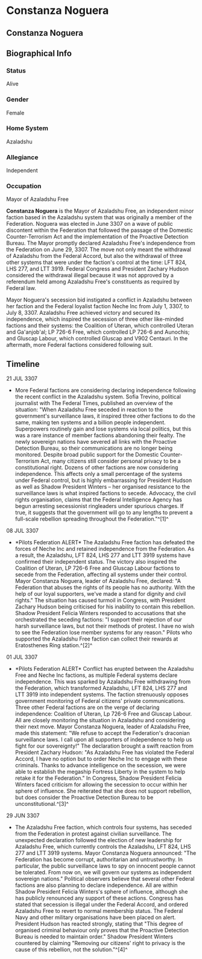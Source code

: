 # Constanza Noguera
## Constanza Noguera

		

## Biographical Info

### Status

Alive

### Gender

Female

### Home System

Azaladshu

### Allegiance

Independent

### Occupation

Mayor of Azaladshu Free

**Constanza Noguera** is the Mayor of Azaladshu Free, an independent minor faction based in the Azaladshu system that was originally a member of the Federation. Noguera was elected in June 3307 on a wave of public discontent within the Federation that followed the passage of the Domestic Counter-Terrorism Act and the implementation of the Proactive Detection Bureau. The Mayor promptly declared Azaladshu Free's independence from the Federation on June 29, 3307. The move not only meant the withdrawal of Azaladshu from the Federal Accord, but also the withdrawal of three other systems that were under the faction's control at the time: LFT 824, LHS 277, and LTT 3919. Federal Congress and President Zachary Hudson considered the withdrawal illegal because it was not approved by a referendum held among Azaladshu Free's constituents as required by Federal law.

Mayor Noguera's secession bid instigated a conflict in Azaladshu between her faction and the Federal loyalist faction Neche Inc from July 1, 3307, to July 8, 3307. Azaladshu Free achieved victory and secured its independence, which inspired the secession of three other like-minded factions and their systems: the Coalition of Uteran, which controlled Uteran and Ga'anjob'al; LP 726-6 Free, which controlled LP 726-6 and Aunochis; and Gluscap Labour, which controlled Gluscap and V902 Centauri. In the aftermath, more Federal factions considered following suit.

## Timeline

21 JUL 3307

- More Federal factions are considering declaring independence following the recent conflict in the Azaladshu system. Sofia Trevino, political journalist with The Federal Times, published an overview of the situation: "When Azaladshu Free seceded in reaction to the government's surveillance laws, it inspired three other factions to do the same, making ten systems and a billion people independent. Superpowers routinely gain and lose systems via local politics, but this was a rare instance of member factions abandoning their fealty. The newly sovereign nations have severed all links with the Proactive Detection Bureau, so their communications are no longer being monitored. Despite broad public support for the Domestic Counter-Terrorism Act, many citizens still consider personal privacy to be a constitutional right. Dozens of other factions are now considering independence. This affects only a small percentage of the systems under Federal control, but is highly embarrassing for President Hudson as well as Shadow President Winters – her organised resistance to the surveillance laws is what inspired factions to secede. Advocacy, the civil rights organisation, claims that the Federal Intelligence Agency has begun arresting secessionist ringleaders under spurious charges. If true, it suggests that the government will go to any lengths to prevent a full-scale rebellion spreading throughout the Federation."^[1]^

08 JUL 3307

- \*Pilots Federation ALERT\*
The Azaladshu Free faction has defeated the forces of Neche Inc and retained independence from the Federation. As a result, the Azaladshu, LFT 824, LHS 277 and LTT 3919 systems have confirmed their independent status. The victory also inspired the Coalition of Uteran, LP 726-6 Free and Gluscap Labour factions to secede from the Federation, affecting all systems under their control. Mayor Constanza Noguera, leader of Azaladshu Free, declared: "A Federation that abuses the rights of its people has no authority. With the help of our loyal supporters, we've made a stand for dignity and civil rights." The situation has caused turmoil in Congress, with President Zachary Hudson being criticised for his inability to contain this rebellion. Shadow President Felicia Winters responded to accusations that she orchestrated the seceding factions: "I support their rejection of our harsh surveillance laws, but not their methods of protest. I have no wish to see the Federation lose member systems for any reason." Pilots who supported the Azaladshu Free faction can collect their rewards at Eratosthenes Ring station.^[2]^

01 JUL 3307

- \*Pilots Federation ALERT\*
Conflict has erupted between the Azaladshu Free and Neche Inc factions, as multiple Federal systems declare independence. This was sparked by Azaladshu Free withdrawing from the Federation, which transformed Azaladshu, LFT 824, LHS 277 and LTT 3919 into independent systems. The faction strenuously opposes government monitoring of Federal citizens' private communications. Three other Federal factions are on the verge of declaring independence: Coalition of Uteran, Lp 726-6 Free and Gluscap Labour. All are closely monitoring the situation in Azaladshu and considering their next move. Mayor Constanza Noguera, leader of Azaladshu Free, made this statement: "We refuse to accept the Federation's draconian surveillance laws. I call upon all supporters of independence to help us fight for our sovereignty!" The declaration brought a swift reaction from President Zachary Hudson: "As Azaladshu Free has violated the Federal Accord, I have no option but to order Neche Inc to engage with these criminals. Thanks to advance intelligence on the secession, we were able to establish the megaship Fortress Liberty in the system to help retake it for the Federation." In Congress, Shadow President Felicia Winters faced criticism for allowing the secession to occur within her sphere of influence. She reiterated that she does not support rebellion, but does consider the Proactive Detection Bureau to be unconstitutional.^[3]^

29 JUN 3307

- The Azaladshu Free faction, which controls four systems, has seceded from the Federation in protest against civilian surveillance. The unexpected declaration followed the election of new leadership for Azaladshu Free, which currently controls the Azaladshu, LFT 824, LHS 277 and LTT 3919 systems. Mayor Constanza Noguera announced: "The Federation has become corrupt, authoritarian and untrustworthy. In particular, the public surveillance laws to spy on innocent people cannot be tolerated. From now on, we will govern our systems as independent sovereign nations." Political observers believe that several other Federal factions are also planning to declare independence. All are within Shadow President Felicia Winters's sphere of influence, although she has publicly renounced any support of these actions. Congress has stated that secession is illegal under the Federal Accord, and ordered Azaladshu Free to revert to normal membership status. The Federal Navy and other military organisations have been placed on alert. President Hudson has reacted strongly, stating that "This degree of organised criminal behaviour only proves that the Proactive Detection Bureau is needed to maintain order." Shadow President Winters countered by claiming "Removing our citizens' right to privacy is the cause of this rebellion, not the solution."^[4]^